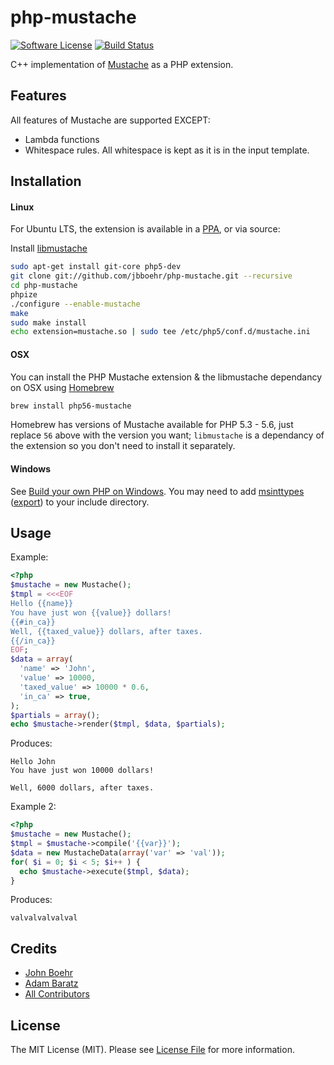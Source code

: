 # php-mustache

[![Software License](https://img.shields.io/badge/license-MIT-brightgreen.svg?style=flat)](LICENSE.md)
[![Build Status](https://travis-ci.org/jbboehr/php-mustache.png?branch=master)](https://travis-ci.org/jbboehr/php-mustache)

C++ implementation of [Mustache](http://mustache.github.com/) as a PHP extension.


## Features

All features of Mustache are supported EXCEPT:

* Lambda functions
* Whitespace rules. All whitespace is kept as it is in the input template.


## Installation

#### Linux

For Ubuntu LTS, the extension is available in a [PPA](https://launchpad.net/~jbboehr/+archive/ubuntu/mustache), or via source:

Install [libmustache](https://github.com/jbboehr/libmustache)

``` sh
sudo apt-get install git-core php5-dev
git clone git://github.com/jbboehr/php-mustache.git --recursive
cd php-mustache
phpize
./configure --enable-mustache
make
sudo make install
echo extension=mustache.so | sudo tee /etc/php5/conf.d/mustache.ini
```

#### OSX

You can install the PHP Mustache extension & the libmustache dependancy on OSX using [Homebrew](http://brew.sh/)

``` sh
brew install php56-mustache
```

Homebrew has versions of Mustache available for PHP 5.3 - 5.6, just replace `56` above with the version you want; `libmustache` is a dependancy of the extension so you don't need to install it separately.

#### Windows

See [Build your own PHP on Windows](https://wiki.php.net/internals/windows/stepbystepbuild). You may need to add [msinttypes](https://code.google.com/p/msinttypes/) ([export](https://github.com/jbboehr/msinttypes/)) to your include directory.


## Usage

Example:

```php
<?php
$mustache = new Mustache();
$tmpl = <<<EOF
Hello {{name}}
You have just won {{value}} dollars!
{{#in_ca}}
Well, {{taxed_value}} dollars, after taxes.
{{/in_ca}}
EOF;
$data = array(
  'name' => 'John',
  'value' => 10000,
  'taxed_value' => 10000 * 0.6,
  'in_ca' => true,
);
$partials = array();
echo $mustache->render($tmpl, $data, $partials);
```

Produces:

```text
Hello John
You have just won 10000 dollars!

Well, 6000 dollars, after taxes.

```

Example 2:

```php
<?php
$mustache = new Mustache();
$tmpl = $mustache->compile('{{var}}');
$data = new MustacheData(array('var' => 'val'));
for( $i = 0; $i < 5; $i++ ) {
  echo $mustache->execute($tmpl, $data);
}
```

Produces:

```text
valvalvalvalval
```


## Credits

- [John Boehr](https://github.com/jbboehr)
- [Adam Baratz](https://github.com/adambaratz)
- [All Contributors](../../contributors)


## License

The MIT License (MIT). Please see [License File](LICENSE.md) for more information.

